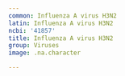 ```yaml
---
common: Influenza A virus H3N2
latin: Influenza A virus H3N2
ncbi: '41857'
title: Influenza A virus H3N2
group: Viruses
image: .na.character

---
```

